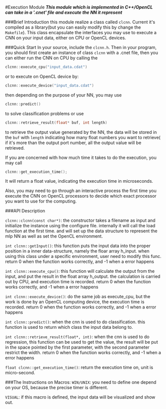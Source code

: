 #Execution Module
***This module which is implemented in C++/OpenCL can take in a '.cnet' file and execute the NN it represent***

###Brief Introduction
this module realize a class called `clcnn`. Current it's compiled as a library(but you can easily modify this by change the `Makefile`). This class encapsulate the interfaces you may use to execute a CNN on your input data, either on CPU or OpenCL devices.

###Quick Start
In your source, include the `clcnn.h`. Then in your program, you should first create an instance of class `clcnn` with a .cnet file, then you can either run the CNN on CPU by calling the 
```cpp
clcnn::execute_cpu("input_data.cdat")
```
or to execute on OpenCL device by:
```cpp
clcnn::execute_device("input_data.cdat")
```
then depending on the purpose of your NN, you may use
```cpp
clcnn::predict()
```
to solve classification problems or use
```cpp
clcnn::retrieve_result(float* buf, int length)
```
to retrieve the output value generated by the NN, the data will be stored in the `buf` with `length` indicating how many float numbers you want to retrieve( if it's more than the output port number, all the output value will be retrieved.

If you are concerned with how much time it takes to do the execution, you may call
```cpp
clcnn::get_execution_time();
```
It will return a float value, indicating the execution time in microseconds.

Also, you may need to go through an interactive process the first time you execute the CNN on OpenCL processors to decide which exact processor you want to use for the computing.

###API Description

`clcnn::clcnn(const char*)`: the constructor takes a filename as input and initialize the instance using the configure file. internally it will call the load function at the first time. and will set up the data structure to represent the mlp NN as well as set the OpenCL environment.

`int clcnn::getInput()`:  this function puts the input data into the proper position in a inner data-structure, namely the floar array h_input. when using this class under a specific environment, user need to modify this func. return 0 when the function works correctly, and -1 when a error happens

`int clcnn::execute_cpu()`:  this function will calculate the output from the input, and put the result in the float array h_output. the calculation is carried out by CPU, and execution time is recorded. return 0 when the function works correctly, and -1 when a error happens

`int clcnn::execute_device()`:  do the same job as execute_cpu, but the work is done by an OpenCL computing device, the execution time is recorded. return 0 when the function works correctly, and -1 when a error happens

`int clcnn::predict()`:  when the cnn is used to do classification. this function is used to return which class the input data belong to.

`int clcnn::retrieve_result(float*, int)`:  when the cnn is used to do regression, this function can be used to get the value, the result will be put in the space pointed by the first parameter, with the second parameter restrict the width. return 0 when the function works correctly, and -1 when a error happens

`float clcnn::get_execution_time()`:  return the execution time on, unit is micro-second.


###The Instructions on Macros:
`WIN/UNIX`: you need to define one depend on your OS, because the precise timer is different.

`VISUAL`: if this macro is defined, the input data will be visualized and show out.
